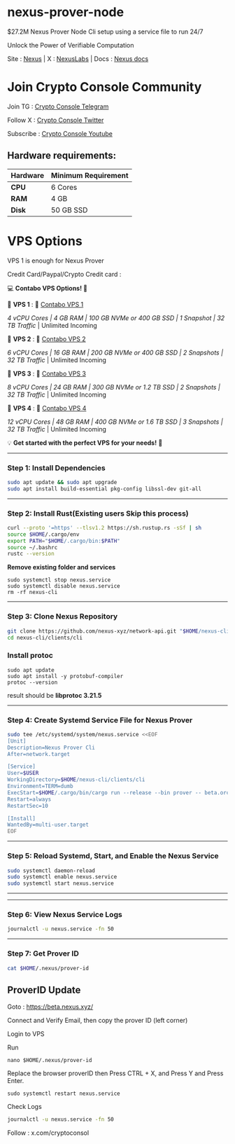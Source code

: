 # nexus-prover-node
$27.2M Nexus Prover Node Cli setup using a service file to run 24/7

Unlock the Power of Verifiable Computation

Site : [Nexus](https://nexus.xyz/) | X : [NexusLabs](https://x.com/NexusLabsHQ) | Docs : [Nexus docs](https://docs.nexus.xyz/)



# Join Crypto Console Community

Join TG : [Crypto Console Telegram](https://t.me/cryptoconsol) 

Follow X : [Crypto Console Twitter](https://www.x.com/cryptoconsol) 

Subscribe : [Crypto Console Youtube](https://www.youtube.com/@cryptoconsole)

## Hardware requirements:

| **Hardware** | **Minimum Requirement** |
|--------------|-------------------------|
| **CPU**      | 6 Cores                 |
| **RAM**      | 4 GB                    | 
| **Disk**     | 50  GB  SSD             |


# VPS Options

VPS 1 is enough for Nexus Prover

Credit Card/Paypal/Crypto Credit card : 

💻 **Contabo VPS Options! 🚀**  

📌 **VPS 1**  : 🔗 [Contabo VPS 1](https://www.jdoqocy.com/click-101278318-15692486) 

*4 vCPU Cores | 4 GB RAM | 100 GB NVMe or 400 GB SSD | 1 Snapshot | 32 TB Traffic* | Unlimited Incoming

📌 **VPS 2**  : 🔗 [Contabo VPS 2](https://www.anrdoezrs.net/click-101278318-13796472)

*6 vCPU Cores | 16 GB RAM | 200 GB NVMe or 400 GB SSD | 2 Snapshots | 32 TB Traffic* | Unlimited Incoming

📌 **VPS 3**  : 🔗 [Contabo VPS 3](https://www.dpbolvw.net/click-101278318-13796474)

*8 vCPU Cores | 24 GB RAM | 300 GB NVMe or 1.2 TB SSD | 2 Snapshots | 32 TB Traffic* | Unlimited Incoming

📌 **VPS 4**  : 🔗 [Contabo VPS 4](https://www.anrdoezrs.net/click-101278318-13796476)

*12 vCPU Cores | 48 GB RAM | 400 GB NVMe or 1.6 TB SSD | 3 Snapshots | 32 TB Traffic* | Unlimited Incoming


💡 **Get started with the perfect VPS for your needs!** 🚀


---

### Step 1: Install Dependencies
```bash
sudo apt update && sudo apt upgrade
sudo apt install build-essential pkg-config libssl-dev git-all
```

---

### Step 2: Install Rust(Existing users Skip this process)
```bash
curl --proto '=https' --tlsv1.2 https://sh.rustup.rs -sSf | sh
source $HOME/.cargo/env
export PATH="$HOME/.cargo/bin:$PATH"
source ~/.bashrc
rustc --version
```

**Remove existing folder and services**

```
sudo systemctl stop nexus.service
sudo systemctl disable nexus.service
rm -rf nexus-cli
```

---

### Step 3: Clone Nexus Repository
```bash
git clone https://github.com/nexus-xyz/network-api.git "$HOME/nexus-cli"
cd nexus-cli/clients/cli
```

### Install protoc
```
sudo apt update
sudo apt install -y protobuf-compiler
protoc --version
```

result should be **libprotoc 3.21.5**

---

### Step 4: Create Systemd Service File for Nexus Prover
```bash
sudo tee /etc/systemd/system/nexus.service <<EOF
[Unit]
Description=Nexus Prover Cli
After=network.target

[Service]
User=$USER
WorkingDirectory=$HOME/nexus-cli/clients/cli
Environment=TERM=dumb
ExecStart=$HOME/.cargo/bin/cargo run --release --bin prover -- beta.orchestrator.nexus.xyz
Restart=always
RestartSec=10

[Install]
WantedBy=multi-user.target
EOF
```

---

### Step 5: Reload Systemd, Start, and Enable the Nexus Service
```bash
sudo systemctl daemon-reload
sudo systemctl enable nexus.service
sudo systemctl start nexus.service
```

---

---

### Step 6: View Nexus Service Logs
```bash
journalctl -u nexus.service -fn 50
```

---

### Step 7: Get Prover ID
```bash
cat $HOME/.nexus/prover-id
```

## ProverID Update

Goto : https://beta.nexus.xyz/

Connect and Verify Email, then copy the prover ID (left corner)

Login to VPS 

Run
```
nano $HOME/.nexus/prover-id
```

Replace the browser proverID then Press CTRL + X, and Press Y and Press Enter.

```
sudo systemctl restart nexus.service
```

Check Logs

```bash
journalctl -u nexus.service -fn 50
```

Follow : x.com/cryptoconsol
